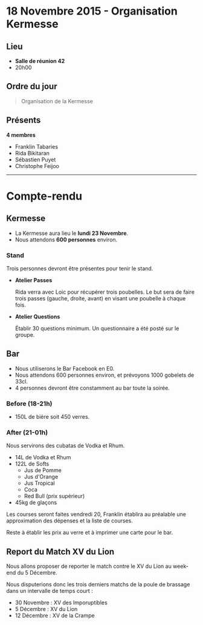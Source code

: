 18 Novembre 2015 - Organisation Kermesse
========================================

Lieu
----
* __Salle de réunion 42__ 
* 20h00

Ordre du jour
-------------
> Organisation de la Kermesse

Présents
--------
**4 membres**
* Franklin Tabaries
* Rida Bikitaran
* Sébastien Puyet
* Christophe Feijoo

*************************

Compte-rendu
============

Kermesse
--------
* La Kermesse aura lieu le **lundi 23 Novembre**.
* Nous attendons **600 personnes** environ.

### Stand
Trois personnes devront être présentes pour tenir le stand.

* __Atelier Passes__
  
  Rida verra avec Loic pour récupérer trois poubelles.
  Le but sera de faire trois passes (gauche, droite, avant) en visant une poubelle à chaque fois.

* __Atelier Questions__
  
  Établir 30 questions minimum. Un questionnaire a été posté sur le groupe.

Bar
---
* Nous utiliserons le Bar Facebook en E0.
* Nous attendons 600 personnes environ, et prévoyons 1000 gobelets de 33cl.
* 4 personnes devront être constamment au bar toute la soirée.

### Before (18-21h)
  * 150L de bière soit 450 verres.

### After (21-01h)
Nous servirons des cubatas de Vodka et Rhum.
  * 14L de Vodka et Rhum
  * 122L de Softs
    - Jus de Pomme
    - Jus d'Orange
    - Jus Tropical
    - Coca
    - Red Bull (prix supérieur)
  * 45kg de glaçons

Les courses seront faites vendredi 20, Franklin établira au préalable une approximation des dépenses et la liste de courses.

Reste à établir les prix au verre et à imprimer une carte pour le bar.

Report du Match XV du Lion
--------------------------
Nous allons proposer de reporter le match contre le XV du Lion au week-end du 5 Décembre.

Nous disputerions donc les trois derniers matchs de la poule de brassage dans un intervalle de temps court :

  * 30 Novembre : XV des Imporuptibles
  * 5 Décembre : XV du Lion
  * 12 Décembre : XV de la Crampe